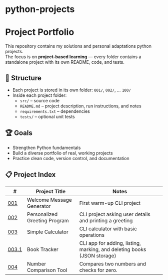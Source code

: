 # python-projects
# Project Portfolio

This repository contains my solutions and personal adaptations python projects.  
The focus is on **project-based learning** — every folder contains a standalone project with its own README, code, and tests.

## 📂 Structure
- Each project is stored in its own folder: `001/`, `002/`, … `100/`
- Inside each project folder:
  - `src/` – source code
  - `README.md` – project description, run instructions, and notes
  - `requirements.txt` – dependencies
  - `tests/` – optional unit tests

## 🏆 Goals
- Strengthen Python fundamentals
- Build a diverse portfolio of real, working projects
- Practice clean code, version control, and documentation

## 📋 Project Index

| #   | Project Title                  | Notes                                                   |
|-----|--------------------------------|---------------------------------------------------------|
| [001](001/) | Welcome Message Generator      | First warm-up CLI project                               |
| [002](002/) | Personalized Greeting Program  | CLI project asking user details and printing a greeting |
| [003](003/) | Simple Calculator              | CLI calculator with basic operations                    |
| [003.1](003.1/)| Book Tracker                | CLI app for adding, listing, marking, and deleting books (JSON storage)|
| [004](004/) | Number Comparison Tool         | Compares two numbers and checks for zero. |
